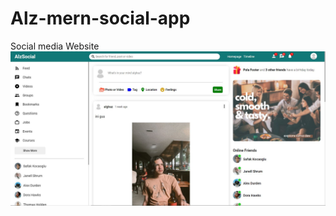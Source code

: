 # Alz-mern-social-app
Social media Website
![Social Media Image](https://github.com/AlghazHernanda/Alz-mern-social-app/blob/main/client/social-media-feed.JPG?raw=true)
